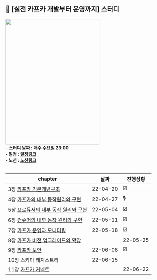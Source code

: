 ## 📘 [실전 카프카 개발부터 운영까지] 스터디
<a href="https://www.onlybook.co.kr/entry/kafka2">
 <img src="https://user-images.githubusercontent.com/55049159/164279452-653a3fb1-e24c-460d-b658-1cdf413be95a.png" style="width:300px;height:400px"/>
  </a>
<br>
- <b>스터디 날짜 : 매주 수요일 23:00<b/><br>
- 일정 : <a href="https://docs.google.com/spreadsheets/d/1-53xN3NHmn79L2voiBvvwwVoOK0vv62EieU8yRSECOE/edit#gid=0">일정링크</a><br>
- 노션 : <a href="https://www.notion.so/Apache-Kafka-771e96dd06e846a88886f76ea962c6d2">노션링크</a>
<br><br>

|chapter|날짜|진행상황|
|------|---|---|
|3장  <a href="https://zeroco.tistory.com/105">카프카 기본개념구조</a>|22-04-20|☑️|
|4장 <a href="https://zeroco.tistory.com/106">카프카의 내부 동작원리와 구현</a>|22-04-27|🎙️|
|5장 <a href="#">프로듀서의 내부 동작 원리와 구현</a>|22-05-04|☑️|
|6장 <a href="#">컨슈머의 내부 동작 원리와 구현</a>|22-05-11|☑️|
|7장 <a href="https://zeroco.tistory.com/113">카프카 운영과 모니터링</a>|22-05-18|☑️|
|8장 <a href="https://zeroco.tistory.com/111">카프카 버전 업그레이드와 확장</a>||22-05-25|☑️|
|9장 <a href="https://zeroco.tistory.com/115">카프카 보안</a>|22-06-08|☑️|
|10장 스키마 레지스트리 |22-06-15||
|11장 <a href="https://zeroco.tistory.com/116">카프카 커넥트</a>||22-06-22|🎙️|


